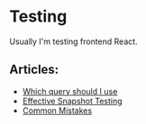 # Testing

Usually I'm testing frontend React. 

## Articles:

- [Which query should I use](https://testing-library.com/docs/guide-which-query)
- [Effective Snapshot Testing](https://kentcdodds.com/blog/effective-snapshot-testing)
- [Common Mistakes](https://kentcdodds.com/blog/common-mistakes-with-react-testing-library)